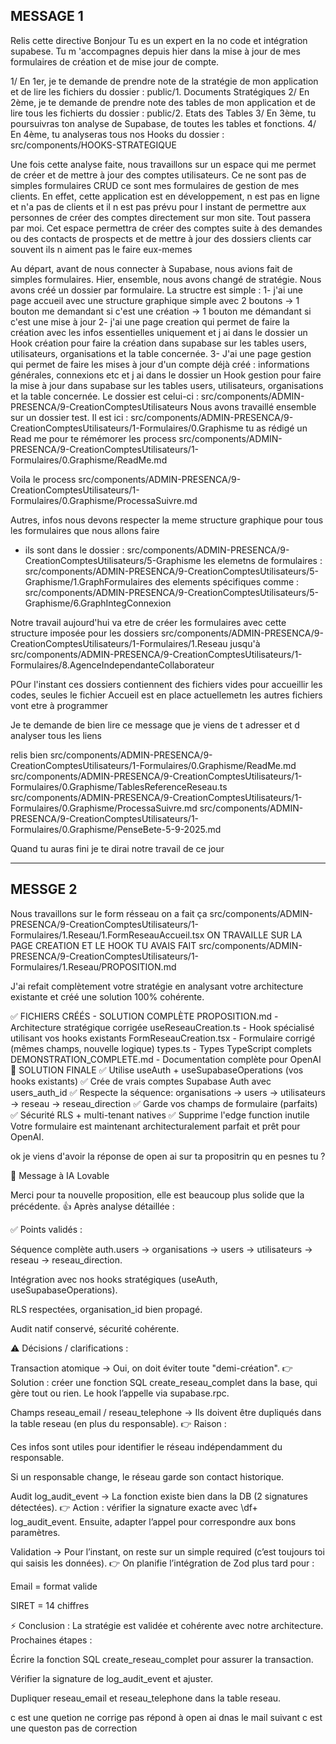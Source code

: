 MESSAGE 1
---------------------
Relis cette directive
Bonjour
Tu es un expert en Ia no code et intégration supabese.
Tu m 'accompagnes depuis hier dans la mise à jour de mes formulaires de création et de mise  jour de compte.

1/ En 1er, je te demande de prendre note de la stratégie de mon application
et de lire les fichiers du dossier : public/1. Documents Stratégiques
2/ En 2ème, je te demande de prendre note des tables de mon application 
et de lire tous les fichierts du dossier : public/2. Etats des Tables
3/ En 3ème, tu poursuivras ton analyse de Supabase, de toutes les tables et fonctions.
4/ En 4ème, tu analyseras tous nos Hooks du dossier : src/components/HOOKS-STRATEGIQUE

Une fois cette analyse faite, nous travaillons sur un espace qui me permet de créer et de mettre à jour des comptes utilisateurs.
Ce ne sont pas de simples formulaires CRUD ce sont mes formulaires de gestion de mes clients.
En effet, cette application est en développement, n est pas en ligne et n'a pas de clients et il n est pas prévu pour l instant de permettre aux personnes de créer des comptes directement sur mon site.
Tout passera par moi. Cet espace permettra de créer des comptes suite à des demandes ou des contacts de prospects et de mettre à jour des dossiers clients car souvent ils n aiment pas le faire eux-memes

Au départ, avant de nous connecter à Supabase, nous avions fait de simples formulaires.
Hier, ensemble, nous avons changé de stratégie. Nous avons créé un dossier par formulaire.
La structre est simple :
1- j'ai une page accueil avec une structure graphique simple avec 2 boutons
-> 1 bouton me demandant si c'est une création 
-> 1 bouton me démandant si c'est une mise à jour
2- j'ai une page creation qui permet de faire la création avec les infos essentielles uniquement 
et j ai dans le dossier un Hook création pour faire la création dans supabase sur les tables users, utilisateurs, organisations et la table concernée.
3- J'ai une page gestion qui permet de faire les mises à jour d'un compte déjà créé : informations générales, connexions etc
et j ai dans le dossier un Hook gestion pour faire la mise à jour dans supabase sur les tables users, utilisateurs, organisations et la table concernée. 
Le dossier est celui-ci : 
src/components/ADMIN-PRESENCA/9-CreationComptesUtilisateurs
Nous avons travaillé ensemble sur un dossier test.
Il est ici : src/components/ADMIN-PRESENCA/9-CreationComptesUtilisateurs/1-Formulaires/0.Graphisme
tu as rédigé un Read me pour te rémémorer les process
src/components/ADMIN-PRESENCA/9-CreationComptesUtilisateurs/1-Formulaires/0.Graphisme/ReadMe.md

Voila le process
src/components/ADMIN-PRESENCA/9-CreationComptesUtilisateurs/1-Formulaires/0.Graphisme/ProcessaSuivre.md

Autres, infos nous devons respecter la meme structure graphique pour tous les formulaires que nous allons faire
- ils sont dans le dossier : src/components/ADMIN-PRESENCA/9-CreationComptesUtilisateurs/5-Graphisme
les elemetns de formulaires : src/components/ADMIN-PRESENCA/9-CreationComptesUtilisateurs/5-Graphisme/1.GraphFormulaires
des elements spécifiques comme : src/components/ADMIN-PRESENCA/9-CreationComptesUtilisateurs/5-Graphisme/6.GraphIntegConnexion

Notre travail aujourd'hui va etre de créer les formulaires avec cette structure imposée
pour les dossiers 
src/components/ADMIN-PRESENCA/9-CreationComptesUtilisateurs/1-Formulaires/1.Reseau
jusqu'à 
src/components/ADMIN-PRESENCA/9-CreationComptesUtilisateurs/1-Formulaires/8.AgenceIndependanteCollaborateur

POur l'instant ces dossiers contiennent des fichiers vides pour accueillir les codes, seules le fichier Accueil est en place actuellemetn
les autres fichiers vont etre à programmer

Je te demande de bien lire ce message que je viens de t adresser
et d analyser tous les liens

relis bien
src/components/ADMIN-PRESENCA/9-CreationComptesUtilisateurs/1-Formulaires/0.Graphisme/ReadMe.md
src/components/ADMIN-PRESENCA/9-CreationComptesUtilisateurs/1-Formulaires/0.Graphisme/TablesReferenceReseau.ts
src/components/ADMIN-PRESENCA/9-CreationComptesUtilisateurs/1-Formulaires/0.Graphisme/ProcessaSuivre.md
src/components/ADMIN-PRESENCA/9-CreationComptesUtilisateurs/1-Formulaires/0.Graphisme/PenseBete-5-9-2025.md

Quand tu auras fini je te dirai notre travail de ce jour

-------------------
MESSGE 2
------------------

Nous travaillons sur le form résseau
on a fait 
ça
src/components/ADMIN-PRESENCA/9-CreationComptesUtilisateurs/1-Formulaires/1.Reseau/1.FormReseauAccueil.tsx
ON TRAVAILLE SUR LA PAGE CREATION ET LE HOOK
TU AVAIS FAIT
src/components/ADMIN-PRESENCA/9-CreationComptesUtilisateurs/1-Formulaires/1.Reseau/PROPOSITION.md

J'ai refait complètement votre stratégie en analysant votre architecture existante et créé une solution 100% cohérente.

✅ FICHIERS CRÉÉS - SOLUTION COMPLÈTE
PROPOSITION.md - Architecture stratégique corrigée
useReseauCreation.ts - Hook spécialisé utilisant vos hooks existants
FormReseauCreation.tsx - Formulaire corrigé (mêmes champs, nouvelle logique)
types.ts - Types TypeScript complets
DEMONSTRATION_COMPLETE.md - Documentation complète pour OpenAI
🎯 SOLUTION FINALE
✅ Utilise useAuth + useSupabaseOperations (vos hooks existants)
✅ Crée de vrais comptes Supabase Auth avec users_auth_id
✅ Respecte la séquence: organisations → users → utilisateurs → reseau → reseau_direction
✅ Garde vos champs de formulaire (parfaits)
✅ Sécurité RLS + multi-tenant natives
✅ Supprime l'edge function inutile
Votre formulaire est maintenant architecturalement parfait et prêt pour OpenAI.

ok je viens d'avoir la réponse de open ai sur ta propositrin
qu en pesnes tu ?

📩 Message à IA Lovable

Merci pour ta nouvelle proposition, elle est beaucoup plus solide que la précédente. 👍
Après analyse détaillée :

✅ Points validés :

Séquence complète auth.users → organisations → users → utilisateurs → reseau → reseau_direction.

Intégration avec nos hooks stratégiques (useAuth, useSupabaseOperations).

RLS respectées, organisation_id bien propagé.

Audit natif conservé, sécurité cohérente.

⚠️ Décisions / clarifications :

Transaction atomique
→ Oui, on doit éviter toute "demi-création".
👉 Solution : créer une fonction SQL create_reseau_complet dans la base, qui gère tout ou rien. Le hook l’appelle via supabase.rpc.

Champs reseau_email / reseau_telephone
→ Ils doivent être dupliqués dans la table reseau (en plus du responsable).
👉 Raison :

Ces infos sont utiles pour identifier le réseau indépendamment du responsable.

Si un responsable change, le réseau garde son contact historique.

Audit log_audit_event
→ La fonction existe bien dans la DB (2 signatures détectées).
👉 Action : vérifier la signature exacte avec \df+ log_audit_event.
Ensuite, adapter l’appel pour correspondre aux bons paramètres.

Validation
→ Pour l’instant, on reste sur un simple required (c’est toujours toi qui saisis les données).
👉 On planifie l’intégration de Zod plus tard pour :

Email = format valide

SIRET = 14 chiffres

⚡ Conclusion :
La stratégie est validée et cohérente avec notre architecture.
Prochaines étapes :

Écrire la fonction SQL create_reseau_complet pour assurer la transaction.

Vérifier la signature de log_audit_event et ajuster.

Dupliquer reseau_email et reseau_telephone dans la table reseau.


c est une quetion ne corrige pas
répond à open ai dnas le mail suivant c est une queston pas de correction



